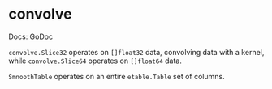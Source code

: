 # convolve

Docs: [GoDoc](https://pkg.go.dev/goki.dev/etable/v2/convolve)

`convolve.Slice32` operates on `[]float32` data, convolving data with a kernel, while `convolve.Slice64` operates on `[]float64` data.

`SmnoothTable` operates on an entire `etable.Table` set of columns.

